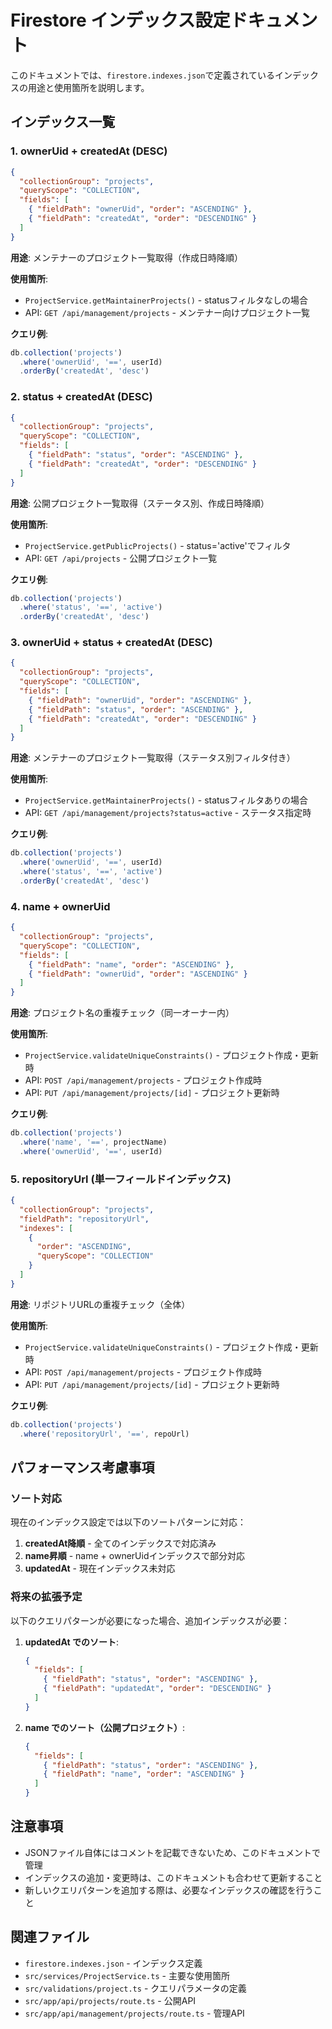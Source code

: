 # Firestore インデックス設定ドキュメント

このドキュメントでは、`firestore.indexes.json`で定義されているインデックスの用途と使用箇所を説明します。

## インデックス一覧

### 1. ownerUid + createdAt (DESC)

```json
{
  "collectionGroup": "projects",
  "queryScope": "COLLECTION",
  "fields": [
    { "fieldPath": "ownerUid", "order": "ASCENDING" },
    { "fieldPath": "createdAt", "order": "DESCENDING" }
  ]
}
```

**用途**: メンテナーのプロジェクト一覧取得（作成日時降順）

**使用箇所**:

- `ProjectService.getMaintainerProjects()` - statusフィルタなしの場合
- API: `GET /api/management/projects` - メンテナー向けプロジェクト一覧

**クエリ例**:

```typescript
db.collection('projects')
  .where('ownerUid', '==', userId)
  .orderBy('createdAt', 'desc')
```

### 2. status + createdAt (DESC)

```json
{
  "collectionGroup": "projects",
  "queryScope": "COLLECTION",
  "fields": [
    { "fieldPath": "status", "order": "ASCENDING" },
    { "fieldPath": "createdAt", "order": "DESCENDING" }
  ]
}
```

**用途**: 公開プロジェクト一覧取得（ステータス別、作成日時降順）

**使用箇所**:

- `ProjectService.getPublicProjects()` - status='active'でフィルタ
- API: `GET /api/projects` - 公開プロジェクト一覧

**クエリ例**:

```typescript
db.collection('projects')
  .where('status', '==', 'active')
  .orderBy('createdAt', 'desc')
```

### 3. ownerUid + status + createdAt (DESC)

```json
{
  "collectionGroup": "projects",
  "queryScope": "COLLECTION",
  "fields": [
    { "fieldPath": "ownerUid", "order": "ASCENDING" },
    { "fieldPath": "status", "order": "ASCENDING" },
    { "fieldPath": "createdAt", "order": "DESCENDING" }
  ]
}
```

**用途**: メンテナーのプロジェクト一覧取得（ステータス別フィルタ付き）

**使用箇所**:

- `ProjectService.getMaintainerProjects()` - statusフィルタありの場合
- API: `GET /api/management/projects?status=active` - ステータス指定時

**クエリ例**:

```typescript
db.collection('projects')
  .where('ownerUid', '==', userId)
  .where('status', '==', 'active')
  .orderBy('createdAt', 'desc')
```

### 4. name + ownerUid

```json
{
  "collectionGroup": "projects",
  "queryScope": "COLLECTION",
  "fields": [
    { "fieldPath": "name", "order": "ASCENDING" },
    { "fieldPath": "ownerUid", "order": "ASCENDING" }
  ]
}
```

**用途**: プロジェクト名の重複チェック（同一オーナー内）

**使用箇所**:

- `ProjectService.validateUniqueConstraints()` - プロジェクト作成・更新時
- API: `POST /api/management/projects` - プロジェクト作成時
- API: `PUT /api/management/projects/[id]` - プロジェクト更新時

**クエリ例**:

```typescript
db.collection('projects')
  .where('name', '==', projectName)
  .where('ownerUid', '==', userId)
```

### 5. repositoryUrl (単一フィールドインデックス)

```json
{
  "collectionGroup": "projects",
  "fieldPath": "repositoryUrl",
  "indexes": [
    {
      "order": "ASCENDING",
      "queryScope": "COLLECTION"
    }
  ]
}
```

**用途**: リポジトリURLの重複チェック（全体）

**使用箇所**:

- `ProjectService.validateUniqueConstraints()` - プロジェクト作成・更新時
- API: `POST /api/management/projects` - プロジェクト作成時
- API: `PUT /api/management/projects/[id]` - プロジェクト更新時

**クエリ例**:

```typescript
db.collection('projects')
  .where('repositoryUrl', '==', repoUrl)
```

## パフォーマンス考慮事項

### ソート対応

現在のインデックス設定では以下のソートパターンに対応：

1. **createdAt降順** - 全てのインデックスで対応済み
2. **name昇順** - name + ownerUidインデックスで部分対応
3. **updatedAt** - 現在インデックス未対応

### 将来の拡張予定

以下のクエリパターンが必要になった場合、追加インデックスが必要：

1. **updatedAt でのソート**:

   ```json
   {
     "fields": [
       { "fieldPath": "status", "order": "ASCENDING" },
       { "fieldPath": "updatedAt", "order": "DESCENDING" }
     ]
   }
   ```

2. **name でのソート（公開プロジェクト）**:

   ```json
   {
     "fields": [
       { "fieldPath": "status", "order": "ASCENDING" },
       { "fieldPath": "name", "order": "ASCENDING" }
     ]
   }
   ```

## 注意事項

- JSONファイル自体にはコメントを記載できないため、このドキュメントで管理
- インデックスの追加・変更時は、このドキュメントも合わせて更新すること
- 新しいクエリパターンを追加する際は、必要なインデックスの確認を行うこと

## 関連ファイル

- `firestore.indexes.json` - インデックス定義
- `src/services/ProjectService.ts` - 主要な使用箇所
- `src/validations/project.ts` - クエリパラメータの定義
- `src/app/api/projects/route.ts` - 公開API
- `src/app/api/management/projects/route.ts` - 管理API
